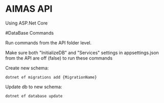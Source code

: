 # AIMAS API

Using ASP.Net Core


#DataBase Commands

Run commands from the API folder level.

Make sure both "InitializeDB" and "Services" settings in appsettings.json from the API are off (false) to run these commands

Create new schema:

`dotnet ef migrations add {MigrationName}`

Update db to new schema:

`dotnet ef database update`

